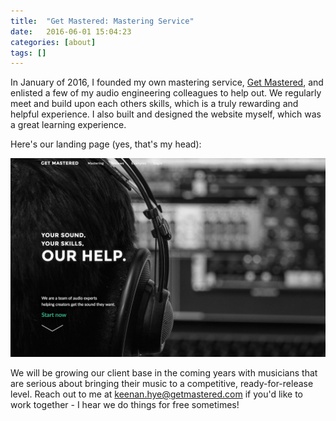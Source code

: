 ```yaml
---
title:  "Get Mastered: Mastering Service"
date:   2016-06-01 15:04:23
categories: [about]
tags: []
---
```


In January of 2016, I founded my own mastering service, [Get Mastered](getmastered.com), and enlisted a few of my audio engineering colleagues to help out. We regularly meet and build upon each others skills, which is a truly rewarding and helpful experience. I also built and designed the website myself, which was a great learning experience.

Here's our landing page (yes, that's my head):

![](/images/portfolio-pics/getmastered.png)

We will be growing our client base in the coming years with musicians that are serious about bringing their music to a competitive, ready-for-release level. Reach out to me at [keenan.hye@getmastered.com](mailto:keenan.hye@getmastered.com) if you'd like to work together - I hear we do things for free sometimes!